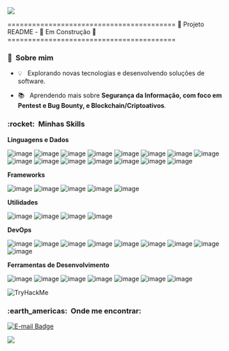 ![](https://komarev.com/ghpvc/?username=0xEtern4lw0lf&color=006bed)

=========================================
🚧 Projeto README - 🚀 Em Construção 🚧
\=========================================

<h3> 🔎 &nbsp;Sobre mim </h3>

- 💡 &nbsp; Explorando novas tecnologias e desenvolvendo soluções de software.
<!-- - 🎓 &nbsp; Estudando **SEU CURSO** no <a href="link da sua faculdade">SUA FACULDADE</a>. -->
<!-- - 💼 &nbsp; Trabalhando como **ÁREA EM QUE VOCÊ TRABALHA** na <a href="LINK DA EMPRESA">EMPRESA</a> -->
- 📚 &nbsp; Aprendendo mais sobre **Segurança da Informação, com foco em Pentest e Bug Bounty, e Blockchain/Criptoativos**.

<h3> :rocket: &nbsp;Minhas Skills </h3>

**Linguagens e Dados**

  ![image](https://img.shields.io/badge/HTML5-E34F26?style=for-the-badge&logo=html5&logoColor=white)
  ![image](https://img.shields.io/badge/CSS3-1572B6?style=for-the-badge&logo=css3&logoColor=white)
  ![image](https://img.shields.io/badge/JavaScript-323330?style=for-the-badge&logo=javascript&logoColor=F7DF1E)
  ![image](https://img.shields.io/badge/PHP-777BB4?style=for-the-badge&logo=php&logoColor=white)
  ![image](https://img.shields.io/badge/C%23-239120?style=for-the-badge&logo=c-sharp&logoColor=white)
  ![image](https://img.shields.io/badge/Java-ED8B00?style=for-the-badge&logo=java&logoColor=white)
  ![image](https://img.shields.io/badge/Python-3776AB?style=for-the-badge&logo=python&logoColor=white)
  ![image](https://img.shields.io/badge/C-00599C?style=for-the-badge&logo=c&logoColor=white)
  ![image](https://img.shields.io/badge/Shell_Script-121011?style=for-the-badge&logo=gnu-bash&logoColor=white)
  ![image](https://img.shields.io/badge/Dart-0175C2?style=for-the-badge&logo=dart&logoColor=white)
  ![image](https://img.shields.io/badge/R-276DC3?style=for-the-badge&logo=r&logoColor=white)
  ![image](https://img.shields.io/badge/MySQL-005C84?style=for-the-badge&logo=mysql&logoColor=white)
  ![image](https://img.shields.io/badge/PostgreSQL-316192?style=for-the-badge&logo=postgresql&logoColor=white)
  ![image](https://img.shields.io/badge/SQLite-07405E?style=for-the-badge&logo=sqlite&logoColor=white)
  ![image](https://img.shields.io/badge/Hibernate-59666C?style=for-the-badge&logo=Hibernate&logoColor=white)
  
  
<!--
  ![C#](https://img.shields.io/badge/-csharp-333333?style=flat&logo=C%2B%2B&logoColor=9a4993)
  ![Java](https://img.shields.io/badge/-Java-333333?style=flat&logo=Java&logoColor=007396)
  ![JavaScript](https://img.shields.io/badge/-JavaScript-333333?style=flat&logo=javascript)
  ![HTML5](https://img.shields.io/badge/-HTML5-333333?style=flat&logo=HTML5)
  ![CSS](https://img.shields.io/badge/-CSS-333333?style=flat&logo=CSS3&logoColor=1572B6)
  ![Flutter](https://img.shields.io/badge/-Flutter-333333?style=flat&logo=Flutter&logoColor=42a5f6)
  ![MySQL](https://img.shields.io/badge/-MySQL-333333?style=flat&logo=mysql)
-->

**Frameworks**

  ![image](https://img.shields.io/badge/.NET-512BD4?style=for-the-badge&logo=dotnet&logoColor=white)
  ![image](https://img.shields.io/badge/Bootstrap-563D7C?style=for-the-badge&logo=bootstrap&logoColor=white)
  ![image](https://img.shields.io/badge/Laravel-FF2D20?style=for-the-badge&logo=laravel&logoColor=white)
  ![image](https://img.shields.io/badge/-materialize--css-ff69b4?style=for-the-badge&logo=materialize--css&logoColor=white)
  ![image](https://img.shields.io/badge/Flutter-02569B?style=for-the-badge&logo=flutter&logoColor=white)
  

**Utilidades**

  ![image](https://img.shields.io/badge/GitLab-330F63?style=for-the-badge&logo=gitlab&logoColor=white)
  ![image](https://img.shields.io/badge/Bitbucket-0747a6?style=for-the-badge&logo=bitbucket&logoColor=white)
  ![image](https://img.shields.io/badge/Wordpress-21759B?style=for-the-badge&logo=wordpress&logoColor=white)
  ![image](https://img.shields.io/badge/Postman-FF6C37?style=for-the-badge&logo=Postman&logoColor=white)
  
**DevOps**
<!--
  ![Git](https://img.shields.io/badge/-Git-333333?style=flat&logo=git)
  ![GitHub](https://img.shields.io/badge/-GitHub-333333?style=flat&logo=github)
  ![Bitbucket](https://img.shields.io/badge/-Bitbucket-333333?style=flat&logo=bitbucket)
-->  
  ![image](https://img.shields.io/badge/Nginx-009639?style=for-the-badge&logo=nginx&logoColor=white)
  ![image](https://img.shields.io/badge/Apache-D22128?style=for-the-badge&logo=Apache&logoColor=white)
  ![image](https://img.shields.io/badge/firebase-ffca28?style=for-the-badge&logo=firebase&logoColor=black)
  ![image](https://img.shields.io/badge/Cloudflare-F38020?style=for-the-badge&logo=Cloudflare&logoColor=white)
  ![image](https://img.shields.io/badge/Digital_Ocean-0080FF?style=for-the-badge&logo=DigitalOcean&logoColor=white)
  ![image](https://img.shields.io/badge/Debian-A81D33?style=for-the-badge&logo=debian&logoColor=white)
  ![image](https://img.shields.io/badge/Kali_Linux-557C94?style=for-the-badge&logo=kali-linux&logoColor=white)
  ![image](https://img.shields.io/badge/Ubuntu-E95420?style=for-the-badge&logo=ubuntu&logoColor=white)
  ![image](https://img.shields.io/badge/GNU%20Bash-4EAA25?style=for-the-badge&logo=GNU%20Bash&logoColor=white)
  
  

**Ferramentas de Desenvolvimento**

  ![image](https://img.shields.io/badge/Visual_Studio_Code-0078D4?style=for-the-badge&logo=visual%20studio%20code&logoColor=white)
  ![image](https://img.shields.io/badge/Visual_Studio-5C2D91?style=for-the-badge&logo=visual%20studio&logoColor=white)
  ![image](https://img.shields.io/badge/Android_Studio-3DDC84?style=for-the-badge&logo=android-studio&logoColor=white)
  ![image](https://img.shields.io/badge/Eclipse-2C2255?style=for-the-badge&logo=eclipse&logoColor=white)
  ![image](https://img.shields.io/badge/pycharm-143?style=for-the-badge&logo=pycharm&logoColor=black&color=black&labelColor=green)
  ![image](https://img.shields.io/badge/RStudio-75AADB?style=for-the-badge&logo=RStudio&logoColor=white)
  ![image](https://img.shields.io/badge/Arduino_IDE-00979D?style=for-the-badge&logo=arduino&logoColor=white)
  
<!--
## ⭐ Informações sobre minha conta GitHub
![GitHub Stats](https://github-readme-stats.vercel.app/api?username=0xEternalw0lf&show_icons=true)
-->

 <img src="https://tryhackme-badges.s3.amazonaws.com/smithbenison.png" alt="TryHackMe">

<script src=" https://tryhackme.com/badge/499114 "></script>

 
<h3> :earth_americas: &nbsp;Onde me encontrar: </h3> 

<p align="left">
</p>

[![E-mail Badge](https://img.shields.io/badge/Gmail-D14836?style=for-the-badge&logo=gmail&logoColor=white&link=mailto:teste@teste.com)](mailto:ramonmarsal1997@gmail.com)
<!--
[![Linkedin Badge](https://img.shields.io/badge/LinkedIn-0077B5?style=for-the-badge&logo=linkedin&logoColor=white&link=https://www.linkedin.com/)](https://www.linkedin.com/)
[![Linkedin Badge](https://img.shields.io/badge/Facebook-1877F2?style=for-the-badge&logo=facebook&logoColor=white&link=https://www.facebook.com/)](https://www.facebook.com/)
[![Linkedin Badge](https://img.shields.io/badge/Instagram-E4405F?style=for-the-badge&logo=instagram&logoColor=white&lin=https://www.instagram.com/)](https://www.instagram.com/)
[![Linkedin Badge](https://img.shields.io/badge/-Sololearn-3a464b?style=for-the-badge&logo=Sololearn&logoColor=white&link=https://www.sololearn.com/profile/5341606)](https://www.sololearn.com/profile/5341606)
-->
  
![](https://hit.yhype.me/github/profile?user_id=26508407)
